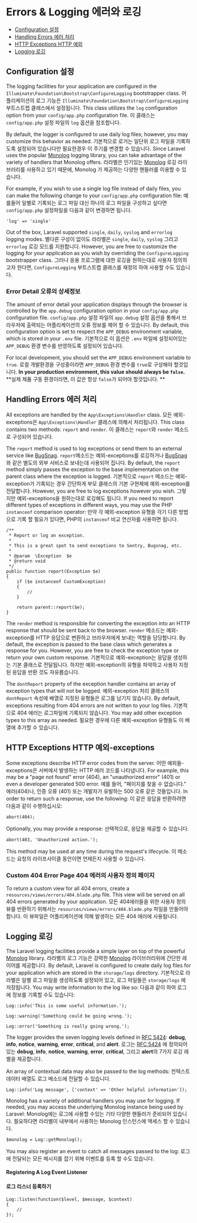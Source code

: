 # Errors & Logging 에러와 로깅

- [Configuration 설정](#configuration)
- [Handling Errors 에러 처리](#handling-errors)
- [HTTP Exceptions HTTP 예외](#http-exceptions)
- [Logging 로깅](#logging)

<a name="configuration"></a>
## Configuration 설정

The logging facilities for your application are configured in the `Illuminate\Foundation\Bootstrap\ConfigureLogging` bootstrapper class. 어플리케이션의 로그 기능은 `Illuminate\Foundation\Bootstrap\ConfigureLogging` 부트스트랩 클래스에서 설정됩니다. This class utilizes the `log` configuration option from your `config/app.php` configuration file. 이 클래스는 `config/app.php` 설정 파일의 `log` 옵션을 참조합니다. 

By default, the logger is configured to use daily log files; however, you may customize this behavior as needed. 기본적으로 로거는 일단위 로그 파일을 기록하도록 설정되어 있습니다만 필요한경우 이 주기를 변경할 수 있습니다. Since Laravel uses the popular [Monolog](https://github.com/Seldaek/monolog) logging library, you can take advantage of the variety of handlers that Monolog offers. 라라벨은 인기있는 [Monolog](https://github.com/Seldaek/monolog) 로깅 라이브러리를 사용하고 있기 때문에, Monolog 가 제공하는 다양한 핸들러를 이용할 수 있습니다. 

For example, if you wish to use a single log file instead of daily files, you can make the following change to your `config/app.php` configuration file: 예를들어 일별로 기록되는 로그 파일 대신 하나의 로그 파일을 구성하고 싶다면 `config/app.php` 설정파일을 다음과 같이 변경하면 됩니다. 

	'log' => 'single'

Out of the box, Laravel supported `single`, `daily`, `syslog` and `errorlog` logging modes. 별다른 구성이 없이도 라라벨은 `single`, `daily`, `syslog` 그리고 `errorlog` 로깅 모드를 지원합니다. However, you are free to customize the logging for your application as you wish by overriding the `ConfigureLogging` bootstrapper class. 그러나 응용 프로그램에 대한 로깅을 원하는대로 사용자 정의하고자 한다면, `ConfigureLogging` 부트스트랩 클래스를 재정의 하여 사용할 수도 있습니다. 

### Error Detail 오류의 상세정보

The amount of error detail your application displays through the browser is controlled by the `app.debug` configuration option in your `config/app.php` configuration file. `config/app.php` 설정 파일의 `app.debug` 설정 옵션을 통해서 브라우저에 출력되는 어플리케이션의 오류 정보를 제어 할 수 있습니다. By default, this configuration option is set to respect the `APP_DEBUG` environment variable, which is stored in your `.env` file. 기본적으로 이 옵션은 `.env` 파일에 설정되어있는 `APP_DEBUG` 환경 변수를 반영하도록 설정되어 있습니다.

For local development, you should set the `APP_DEBUG` environment variable to `true`. 로컬 개발환경을 구성중이라면 `APP_DEBUG` 환경 변수를 `true`로 구성해야 할것입니다. 
**In your production environment, this value should always be `false`.**
**실제 제품 구동 환경이라면, 이 값은 항상 `false`가 되어야 할것입니다. **

<a name="handling-errors"></a>
## Handling Errors 에러 처리

All exceptions are handled by the `App\Exceptions\Handler` class. 모든 예외-exceptions은 `App\Exceptions\Handler` 클래스에 의해서 처리됩니다. This class contains two methods: `report` and `render`. 이 클래스는 `report`와 `render` 메소드로 구성되어 있습니다. 

The `report` method is used to log exceptions or send them to an external service like [BugSnag](https://bugsnag.com). `report`메소드는 예외-exceptions를 로깅하거나 [BugSnag](https://bugsnag.com)와 같은 별도의 외부 서비스로 보내는데 사용되어 집니다. By default, the `report` method simply passes the exception to the base implementation on the parent class where the exception is logged. 기본적으로 `report` 메소드는 예외-exception가 기록되는 경우 간단하게 부모 클래스의 기본 구현체에 예외-exception를 전달합니다. However, you are free to log exceptions however you wish. 그렇지만 예외-exceptions을 원하는대로 로깅해도 됩니다. If you need to report different types of exceptions in different ways, you may use the PHP `instanceof` comparison operator: 만약 각 예외-exception 유형을 각기 다른 방법으로 기록 할 필요가 있다면, PHP의 `instanceof` 비교 연산자를 사용하면 됩니다. 

	/**
	 * Report or log an exception.
	 *
	 * This is a great spot to send exceptions to Sentry, Bugsnag, etc.
	 *
	 * @param  \Exception  $e
	 * @return void
	 */
	public function report(Exception $e)
	{
		if ($e instanceof CustomException)
		{
			//
		}

		return parent::report($e);
	}

The `render` method is responsible for converting the exception into an HTTP response that should be sent back to the browser. `render` 메소드는 예외-exception를 HTTP 응답으로 변환하고 브라우저에게 보내는 역할을 담당합니다. By default, the exception is passed to the base class which generates a response for you. However, you are free to check the exception type or return your own custom response. 기본적으로 예외-exception는 응답을 생성하는 기본 클래스로 전달됩니다. 하지만 예외-exception의 유형을 파악하고 사용자 지정된 응답을 반환 것도 자유롭습니다. 

The `dontReport` property of the exception handler contains an array of exception types that will not be logged. 예외-exception 처리 클래스의 `dontReport` 속성에 배열로 지정된 유형들은 로그를 남기지 않습니다. By default, exceptions resulting from 404 errors are not written to your log files. 기본적으로 404 에러는 로그파일에 기록되지 않습니다. You may add other exception types to this array as needed. 필요한 경우에 다른 예외-exception 유형들도 이 배열에 추가할 수 있습니다. 

<a name="http-exceptions"></a>
## HTTP Exceptions HTTP 예외-exceptions

Some exceptions describe HTTP error codes from the server. 어떤 예외들-exceptions은 서버에서 발생하는 HTTP 에러 코드를 나타냅니다. For example, this may be a "page not found" error (404), an "unauthorized error" (401) or even a developer generated 500 error. 예를 들어, "페이지를 찾을 수 없습니다." 에러(404)나, 인증 오류 (401) 또는 개발자가 유발하는 500 오류 같은 것들입니다. In order to return such a response, use the following: 이 같은 응답을 반환하려면 다음과 같이 수행하십시오:

	abort(404);

Optionally, you may provide a response: 선택적으로, 응답을 제공할 수 있습니다.

	abort(403, 'Unauthorized action.');

This method may be used at any time during the request's lifecycle. 이 메소드는 요청의 라이프사이클 동안이면 언제든지 사용할 수 있습니다.

### Custom 404 Error Page 404 에러의 사용자 정의 페이지

To return a custom view for all 404 errors, create a `resources/views/errors/404.blade.php` file. This view will be served on all 404 errors generated by your application. 모든 404에러들을 위한 사용자 정의 뷰를 반환하기 위해서는 `resources/views/errors/404.blade.php` 파일을 만들어야 합니다. 이 뷰파일은 어플리케이션에 의해 발생하는 모든 404 에러에 사용됩니다.

<a name="logging"></a>
## Logging 로깅

The Laravel logging facilities provide a simple layer on top of the powerful [Monolog](http://github.com/seldaek/monolog) library. 라라벨의 로그 기능은 강력한 [Monolog](http://github.com/seldaek/monolog) 라이브러리위에 간단한 레이어를 제공합니다. By default, Laravel is configured to create daily log files for your application which are stored in the `storage/logs` directory. 기본적으로 라라벨은 일별 로그 파일을 생성하도록 설정되어 있고, 로그 파일들은 `storage/logs` 에 저장됩니다. You may write information to the log like so:  다음과 같이 하여 로그에 정보를 기록할 수도 있습니다:

	Log::info('This is some useful information.');

	Log::warning('Something could be going wrong.');

	Log::error('Something is really going wrong.');

The logger provides the seven logging levels defined in [RFC 5424](http://tools.ietf.org/html/rfc5424): **debug**, **info**, **notice**, **warning**, **error**, **critical**, and **alert**. 로그는 [RFC 5424](http://tools.ietf.org/html/rfc5424) 에 정의되어있는 **debug**, **info**, **notice**, **warning**, **error**, **critical**, 그리고 **alert**의 7가지 로깅 레벨을 제공합니다.

An array of contextual data may also be passed to the log methods: 컨텍스트 데이터 배열도 로그 메소드에 전달할 수 있습니다.

	Log::info('Log message', ['context' => 'Other helpful information']);

Monolog has a variety of additional handlers you may use for logging. If needed, you may access the underlying Monolog instance being used by Laravel: Monolog에는 로그에 사용할 수있는 기타 다양한 핸들러가 준비되어 있습니다. 필요하다면 라라벨이 내부에서 사용하는 Monolog 인스턴스에 액세스 할 수 있습니다.

	$monolog = Log::getMonolog();

You may also register an event to catch all messages passed to the log: 로그에 전달되는 모든 메시지를 잡기 위해 이벤트를 등록 할 수도 있습니다.

#### Registering A Log Event Listener
#### 로그 리스너 등록하기

	Log::listen(function($level, $message, $context)
	{
		//
	});
